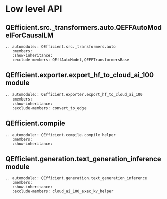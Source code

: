 # Low level API

## QEfficient.src._transformers.auto.QEFFAutoModelForCausalLM
```{eval-rst}
.. automodule:: QEfficient.src._transformers.auto 
   :members:
   :show-inheritance:
   :exclude-members: QEffAutoModel,QEFFTransformersBase
``` 
## QEfficient.exporter.export_hf_to_cloud_ai_100 module
```{eval-rst} 
.. automodule:: QEfficient.exporter.export_hf_to_cloud_ai_100
   :members:
   :show-inheritance:
   :exclude-members: convert_to_edge
```
## QEfficient.compile
```{eval-rst}
.. automodule:: QEfficient.compile.compile_helper
   :members:
   :show-inheritance:
```
## QEfficient.generation.text_generation_inference module

```{eval-rst}
.. automodule:: QEfficient.generation.text_generation_inference
   :members:
   :show-inheritance: 
   :exclude-members: cloud_ai_100_exec_kv_helper
```
 

